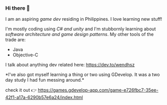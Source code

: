 ### Hi there 👋 


  I am an aspiring _game dev_ residing in Philippines. I love learning new stuff!
  
  I'm mostly coding using _C# and unity_ and I'm stubbornly learning about _software architecture and game design patterns_.
My other tools of the trade are: 
* Java
* Objective-C

I talk about anything dev related here: https://dev.to/wendhsz

\*I've also got myself learning a thing or two using GDevelop. It was a two day study I had fun messing around.\*

check it out :point_right: https://games.gdevelop-app.com/game-e726fbc7-35ee-42f1-a17a-6290b57e6a24/index.html

